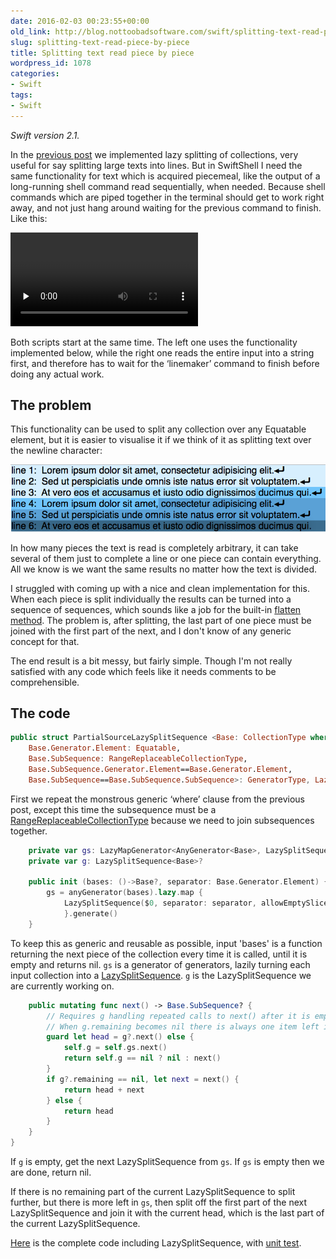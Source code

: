 ```yaml
---
date: 2016-02-03 00:23:55+00:00
old_link: http://blog.nottoobadsoftware.com/swift/splitting-text-read-piece-by-piece/
slug: splitting-text-read-piece-by-piece
title: Splitting text read piece by piece
wordpress_id: 1078
categories:
- Swift
tags:
- Swift
---
```


_Swift version 2.1._

In the [previous post](/blog/swift/splitting-text-and-collections-lazily-in-swift/) we implemented lazy splitting of collections, very useful for say splitting large texts into lines. But in SwiftShell I need the same functionality for text which is acquired piecemeal, like the output of a long-running shell command read sequentially, when needed. Because shell commands which are piped together in the terminal should get to work right away, and not just hang around waiting for the previous command to finish. Like this:

<video preload='none' controls>
    <source src='/media/old/partialsource-vs-readall-lazy-splitting-of-lines.m4v' type='video/mp4' />
</video>

Both scripts start at the same time. The left one uses the functionality implemented below, while the right one reads the entire input into a string first, and therefore has to wait for the ‘linemaker’ command to finish before doing any actual work.

<!-- more -->

## The problem

This functionality can be used to split any collection over any Equatable element, but it is easier to visualise it if we think of it as splitting text over the newline character:

![Image of lines of text with non-square boxes with slightly different background colours signifying the different segments/collections](/media/old/Skjermbilde-2016-02-02-kl.-22.01.38.png)

In how many pieces the text is read is completely arbitrary, it can take several of them just to complete a line or one piece can contain everything. All we know is we want the same results no matter how the text is divided.

I struggled with coming up with a nice and clean implementation for this. When each piece is split individually the results can be turned into a sequence of sequences, which sounds like a job for the built-in [flatten method](http://swiftdoc.org/v2.1/protocol/SequenceType/#func-generator-element_-sequencetype-flatten). The problem is, after splitting, the last part of one piece must be joined with the first part of the next, and I don't know of any generic concept for that.

The end result is a bit messy, but fairly simple. Though I'm not really satisfied with any code which feels like it needs comments to be comprehensible.

## The code
    
```swift
public struct PartialSourceLazySplitSequence <Base: CollectionType where 
    Base.Generator.Element: Equatable,
    Base.SubSequence: RangeReplaceableCollectionType,
    Base.SubSequence.Generator.Element==Base.Generator.Element,
    Base.SubSequence==Base.SubSequence.SubSequence>: GeneratorType, LazySequenceType {
```

First we repeat the monstrous generic ‘where’ clause from the previous post, except this time the subsequence must be a [RangeReplaceableCollectionType](http://swiftdoc.org/v2.1/protocol/RangeReplaceableCollectionType/) because we need to join subsequences together.

```swift
    private var gs: LazyMapGenerator<AnyGenerator<Base>, LazySplitSequence<Base>>
    private var g: LazySplitSequence<Base>?

    public init (bases: ()->Base?, separator: Base.Generator.Element) {
        gs = anyGenerator(bases).lazy.map {
            LazySplitSequence($0, separator: separator, allowEmptySlices: true).generate()
            }.generate()
    }
```

To keep this as generic and reusable as possible, input 'bases' is a function returning the next piece of the collection every time it is called, until it is empty and returns nil. `gs` is a generator of generators, lazily turning each input collection into a [LazySplitSequence](/blog/swift/splitting-text-and-collections-lazily-in-swift/). `g` is the LazySplitSequence we are currently working on.

```swift
    public mutating func next() -> Base.SubSequence? {
        // Requires g handling repeated calls to next() after it is empty.
        // When g.remaining becomes nil there is always one item left in g.
        guard let head = g?.next() else {
            self.g = self.gs.next()
            return self.g == nil ? nil : next()
        }
        if g?.remaining == nil, let next = next() {
            return head + next
        } else {
            return head
        }
    }
}
```

If `g` is empty, get the next LazySplitSequence from `gs`. If `gs` is empty then we are done, return nil.

If there is no remaining part of the current LazySplitSequence to split further, but there is more left in `gs`, then split off the first part of the next LazySplitSequence and join it with the current head, which is the last part of the current LazySplitSequence.

[Here](https://github.com/kareman/SwiftShell/blob/d6045d1485ed0f24094ba2da8da6aebe17edc63f/SwiftShell/General/Lazy-split.swift) is the complete code including LazySplitSequence, with [unit test](https://github.com/kareman/SwiftShell/blob/d6045d1485ed0f24094ba2da8da6aebe17edc63f/SwiftShellTests/General/Collection_Tests.swift#L79).
